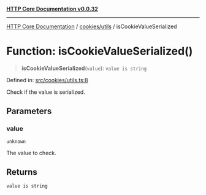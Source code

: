 [**HTTP Core Documentation v0.0.32**](../../../README.md)

***

[HTTP Core Documentation](../../../modules.md) / [cookies/utils](../README.md) / isCookieValueSerialized

# Function: isCookieValueSerialized()

> **isCookieValueSerialized**(`value`): `value is string`

Defined in: [src/cookies/utils.ts:8](https://github.com/stonemjs/http-core/blob/680e946aeb5100b42b4836417719aba730586478/src/cookies/utils.ts#L8)

Check if the value is serialized.

## Parameters

### value

`unknown`

The value to check.

## Returns

`value is string`
